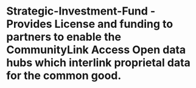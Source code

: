 # Strategic-Investment-Fund - Provides License and funding to partners to enable the CommunityLink Access Open data hubs which interlink proprietal data for the common good.   
